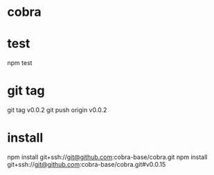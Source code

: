 # cobra

# test
npm test

# git tag
git tag v0.0.2
git push origin v0.0.2

# install
npm install git+ssh://git@github.com:cobra-base/cobra.git
npm install git+ssh://git@github.com:cobra-base/cobra.git#v0.0.15